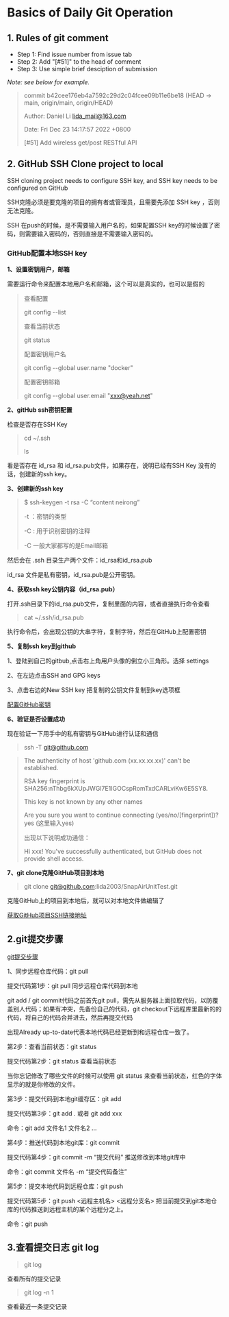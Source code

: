 
# Basics of Daily Git Operation

## 1. Rules of git comment

- Step 1: Find issue number from issue tab
- Step 2: Add "[#51]" to the head of comment
- Step 3: Use simple brief desciption of submission

*Note: see below for example.*

> commit b42cee176eb4a7592c29d2c04fcee09b11e6be18 (HEAD -> main, origin/main, origin/HEAD)
>
> Author: Daniel Li <lida_mail@163.com>
>
> Date:   Fri Dec 23 14:17:57 2022 +0800
> 
>    [#51] Add wireless get/post RESTful API

## 2. GitHub SSH Clone project to local


SSH cloning project needs to configure SSH key, and SSH key needs to be configured on GitHub

SSH克隆必须是要克隆的项目的拥有者或管理员，且需要先添加 SSH key ，否则无法克隆。

SSH 在push的时候，是不需要输入用户名的，如果配置SSH key的时候设置了密码，则需要输入密码的，否则直接是不需要输入密码的。

### GitHub配置本地SSH key

**1、设置密钥用户，邮箱**

需要运行命令来配置本地用户名和邮箱，这个可以是真实的，也可以是假的

>查看配置 
>
>git config --list
>
>查看当前状态  
>
>git status 
>
>配置密钥用户名 
>
>git config --global user.name "docker"
>
>配置密钥邮箱 
>
>git config --global user.email  "xxx@yeah.net"


**2、gitHub ssh密钥配置**

检查是否存在SSH Key

>cd ~/.ssh 
>
>ls

看是否存在 id_rsa 和 id_rsa.pub文件，如果存在，说明已经有SSH Key
没有的话，创建新的ssh key。

**3、创建新的ssh key**

>$ ssh-keygen -t rsa -C “content neirong”
>
>-t ：密钥的类型
>
>-C : 用于识别密钥的注释
>
>-C 一般大家都写的是Email邮箱

然后会在 .ssh 目录生产两个文件：id_rsa和id_rsa.pub

id_rsa 文件是私有密钥，id_rsa.pub是公开密钥。

**4、获取ssh key公钥内容（id_rsa.pub）**

打开.ssh目录下的id_rsa.pub文件，复制里面的内容，或者直接执行命令查看

>cat ~/.ssh/id_rsa.pub

执行命令后，会出现公钥的大串字符，复制字符，然后在GitHub上配置密钥

**5、复制ssh key到github**

1、登陆到自己的gitbub,点击右上角用户头像的倒立小三角形。选择 settings

2、在左边点击SSH and GPG keys

3、点击右边的New SSH key 把复制的公钥文件复制到key选项框

[配置GitHub密钥](https://blog.csdn.net/qq_20663639/article/details/126284892)


**6、验证是否设置成功**

现在验证一下用手中的私有密钥与GitHub进行认证和通信

>ssh -T git@github.com


>The authenticity of host 'github.com (xx.xx.xx.xx)' can't be established.
>
>RSA key fingerprint is SHA256:nThbg6kXUpJWGl7E1IGOCspRomTxdCARLviKw6E5SY8.
>
>This key is not known by any other names
>
>Are you sure you want to continue connecting (yes/no/[fingerprint])? yes (这里输入yes)
>
>出现以下说明成功通信：
>
>Hi xxx! You've successfully authenticated, but GitHub does not provide shell access.


**7、git clone克隆GitHub项目到本地**


>git clone git@github.com:lida2003/SnapAirUnitTest.git

克隆GitHub上的项目到本地后，就可以对本地文件做编辑了

[获取GitHub项目SSH链接地址](https://blog.csdn.net/qq_20663639/article/details/126284892)


## 2.git提交步骤

[git提交步骤](https://blog.csdn.net/weixin_44933530/article/details/126149801)

1、同步远程仓库代码：git pull

提交代码第1步：git pull 同步远程仓库代码到本地

git add / git commit代码之前首先git pull，需先从服务器上面拉取代码，以防覆盖别人代码；如果有冲突，先备份自己的代码，git checkout下远程库里最新的的代码，将自己的代码合并进去，然后再提交代码

出现Already up-to-date代表本地代码已经更新到和远程仓库一致了。

第2步：查看当前状态：git status

提交代码第2步：git status 查看当前状态

当你忘记修改了哪些文件的时候可以使用 git status 来查看当前状态，红色的字体显示的就是你修改的文件。

第3步：提交代码到本地git缓存区：git add

提交代码第3步：git add . 或者 git add xxx

命令：git add 文件名1 文件名2 …

第4步：推送代码到本地git库：git commit

提交代码第4步：git commit -m “提交代码” 推送修改到本地git库中

命令：git commit 文件名 -m “提交代码备注”

第5步：提交本地代码到远程仓库：git push

提交代码第5步：git push <远程主机名> <远程分支名> 把当前提交到git本地仓库的代码推送到远程主机的某个远程分之上。

命令：git push

## 3.查看提交日志 git log

>git log

查看所有的提交记录

>git log -n 1

查看最近一条提交记录

